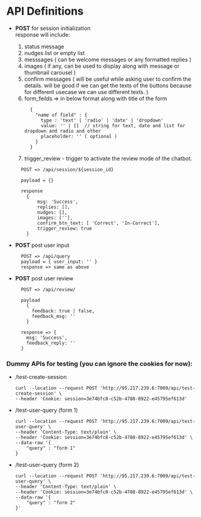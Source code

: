 
# **API Definitions**

- **POST** for session initialization  
  response will include:
    1) status message
    2) nudges list or empty list   
    3) messsages ( can be welcome messages or any formatted replies )
    4) images ( if any, can be used to display along with message or thumbnail carousel )
    5) confirm messages ( will be useful while asking user to confirm the details. 
          will be good if we can get the texts of the buttons because for different 
          usecase we can use different texts. ) 
    6) form_feilds => in below format along with title of the form
        ```
          {
            "name of field" : {
              type : 'text' | 'radio' | 'date' | 'dropdown'
              value: '' | []  // string for text, date and list for dropdown and radio and other
              placeholder: '' ( optional )
            }
          }
        ```
    1) trigger_review - trigger to activate the review mode of the chatbot.
  
  ```
    POST => /api/session/${session_id}

    payload = {}

    response 
      {
          msg: 'Success',
          replies: [],
          nudges: [],
          images: [''],
          confirm_btn_text: [ 'Correct', 'In-Correct'],
          trigger_review: true
      }
  ```

- **POST** post user input
  ```
    POST => /api/query
    payload = { user_input: '' }
    response => same as above
  ```

- **POST** post user review
  ```
    POST => /api/review/

    payload 
      {
        feedback: true | false,
        feedback_msg: ''
      }
    
    response => {
      msg: 'Success',
      feedback_reply: ''
    }
  ```



### Dummy APIs for testing (you can ignore the cookies for now):
- /test-create-session
  ```
  curl --location --request POST 'http://95.217.239.6:7009/api/test-create-session' \
  --header 'Cookie: session=3e74bfc8-c52b-4788-8922-e45795ef613d'
  ```

- /test-user-query   (form 1)
  ```
  curl --location --request POST 'http://95.217.239.6:7009/api/test-user-query' \
  --header 'Content-Type: text/plain' \
  --header 'Cookie: session=3e74bfc8-c52b-4788-8922-e45795ef613d' \
  --data-raw '{
      "query" : "form 1"
  }
  ```

- /test-user-query    (form 2)

  ```
  curl --location --request POST 'http://95.217.239.6:7009/api/test-user-query' \
  --header 'Content-Type: text/plain' \
  --header 'Cookie: session=3e74bfc8-c52b-4788-8922-e45795ef613d' \
  --data-raw '{
      "query" : "form 2"
  }'
  ```